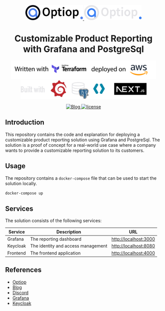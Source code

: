 <div align="center">
  <a href="https://optiop.org#gh-light-mode-only">
    <img src="./docs/images/optiop.logo.long.light.png#gh-light-mode-only" style="height: 48px">
  </a>
  <a href="https://optiop.org#gh-dark-mode-only">
    <img src="./docs/images/optiop.logo.long.dark.png#gh-dark-mode-only" style="height: 48px">
  </a>

  <h1>
  Customizable Product Reporting with Grafana and PostgreSql
  </h1>

  <a href="https://optiop.org#gh-light-mode-only">
    <img src="./docs/images/banner.light.png#gh-light-mode-only" style="height: 60px">
  </a>
  <a href="https://optiop.org#gh-dark-mode-only">
    <img src="./docs/images/banner.dark.png#gh-dark-mode-only" style="height: 60px">
  </a>

  <br>

[
  ![Blog](https://img.shields.io/badge/blog-optiop-blue)
](https://optiop.org/blog/content/customizable-product-repority-with-grafana/)
[
  ![license](https://img.shields.io/github/license/optiop/postgres-grafana-on-ecs)
](./LICENSE)

</div>

## Introduction
This repository contains the code and explanation for deploying a customizable product reporting solution 
using Grafana and PostgreSql. The solution is a proof of concept for a real-world use case where a company
wants to provide a customizable reporting solution to its customers.


## Usage
The repository contains a `docker-compose` file that can be used to start the solution locally.
```bash
docker-compose up
```

## Services
The solution consists of the following services:

| Service | Description | URL |
| --- | --- | --- |
| Grafana | The reporting dashboard | [http://localhost:3000](http://localhost:3000) |
| Keycloak | The identity and access management | [http://localhost:8080](http://localhost:8080) |
| Frontend | The frontend application | [http://localhost:4000](http://localhost:4000) |

## References
- [Optiop](https://optiop.org)
- [Blog](https://optiop.org/blog/content/customizable-product-repority-with-grafana/)
- [Discord](https://discord.gg/WkA4PM2dna)
- [Grafana](https://grafana.com)
- [Keycloak](https://www.keycloak.org)
